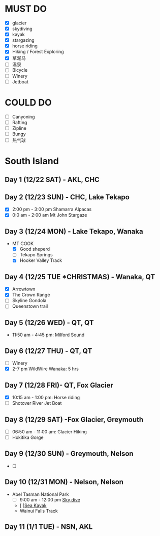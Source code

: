 # MUST DO
* [x] glacier
* [x] skydiving
* [x] kayak
* [x] stargazing
* [x] horse riding
* [x] Hiking / Forest Exploring
* [x] 草泥马
* [ ] 温泉
* [ ] Bicycle
* [ ] Winery
* [ ] Jetboat

# COULD DO
* [ ] Canyoning
* [ ] Rafting 
* [ ] Zipline
* [ ] Bungy
* [ ] 热气球

# **South Island**
## Day 1 (12/22 SAT) - AKL, CHC

## Day 2 (12/23 SUN) - CHC, Lake Tekapo
- [x] 2:00 pm - 3:00 pm Shamarra Alpacas
- [x] 0:0 am - 2:00 am Mt John Stargaze

## Day 3 (12/24 MON) - Lake Tekapo, Wanaka
- MT COOK
    - [x] Good sheperd
    - [ ] Tekapo Springs
    - [x] Hooker Valley Track

## Day 4 (12/25 TUE ***CHRISTMAS**) - Wanaka, QT
- [x] Arrowtown
- [x] The Crown Range
- [ ] Skyline Gondola
- [ ] Queenstown trail

## Day 5 (12/26 WED) - QT, QT
- 11:50 am - 4:45 pm: Milford Sound

## Day 6 (12/27 THU) - QT, QT
- [ ] Winery
- [x] 2-7 pm WildWire Wanaka: 5 hrs

## Day 7 (12/28 FRI)- QT, Fox Glacier
- [x] 10:15 am - 1:00 pm: Horse riding
- [ ] Shotover River Jet Boat

## Day 8 (12/29 SAT) -Fox Glacier, Greymouth
- [ ] 06:50 am - 11:00 am: Glacier Hiking
- [ ] Hokitika Gorge

## Day 9 (12/30 SUN) - Greymouth, Nelson
- [ ]

## Day 10 (12/31 MON) - Nelson, Nelson
- Abel Tasman National Park
    - [ ] 9:00 am - 12:00 pm [Sky dive](https://www.skydive.co.nz/shop-now/abel-tasman-epic/)
    - [ ][Sea Kayak](https://www.abeltasman.co.nz/a-day/sea-kayak/)
    - Wainui Falls Track

## Day 11 (1/1 TUE) - NSN, AKL
